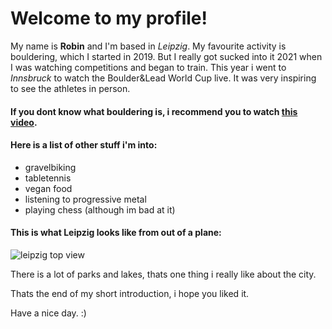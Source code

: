 # Welcome to my profile!

My name is **Robin** and I'm based in *Leipzig*. 
My favourite activity is bouldering, which I started in 2019. But I really got sucked into it 2021 when I was watching competitions and began to train. This year i went to *Innsbruck* to watch the Boulder&Lead World Cup live. It was very inspiring to see the athletes in person.

#### If you dont know what bouldering is, i recommend you to watch [this video](https://www.youtube.com/watch?v=u8F11DGPggs). ####

#### Here is a list of other stuff i'm into: ####
- gravelbiking
- tabletennis
- vegan food
- listening to progressive metal
- playing chess (although im bad at it)

#### This is what Leipzig looks like from out of a plane: ####
![leipzig top view](https://i.prcdn.co/img?regionKey=OKg3F1pcluwZ2BGDU3P2ig%3d%3d)

There is a lot of parks and lakes, thats one thing i really like about the city.

Thats the end of my short introduction, i hope you liked it.

Have a nice day. :)

